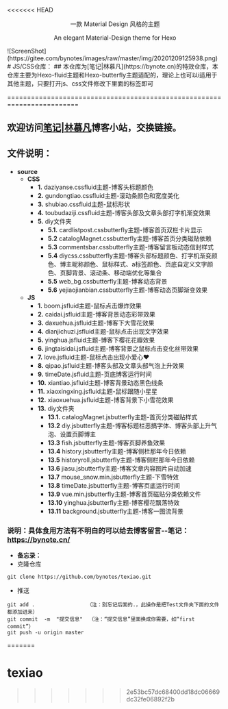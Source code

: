 <<<<<<< HEAD
<p align="center">一款 Material Design 风格的主题</p>
<p align="center">An elegant Material-Design theme for Hexo</p>
![ScreenShot](https://gitee.com/bynotes/images/raw/master/img/20201209125938.png)
# JS/CSS仓库：
## 本仓库为[笔记|林慕凡](https://bynote.cn)的特效仓库，本仓库主要为Hexo-fluid主题和Hexo-butterfly主题适配的，理论上也可以i适用于其他主题，只要打开js、css文件修改下里面的标签即可</p>

========================================================================

## 欢迎访问[笔记|林慕凡](https://bynote.cn)博客小站，交换链接。
## 文件说明：</p>


- **source**
  - **CSS**
    - **1.** daziyanse.cssfluid主题-博客头标题颜色
    - **2.** gundongtiao.cssfluid主题-滚动条颜色和宽度美化
    - **3.** shubiao.cssfluid主题-鼠标形状
    - **4.** toubudaziji.cssfluid主题-博客头部及文章头部打字机渐变效果
	- **5.** diy文件夹
	  - **5.1.** cardlistpost.cssbutterfly主题-博客首页双栏卡片显示
      - **5.2** catalogMagnet.cssbutterfly主题-博客首页分类磁贴依赖
      - **5.3** commentsbar.cssbutterfly主题-博客留言板动态信封样式
      - **5.4** diycss.cssbutterfly主题-博客头部标题颜色、打字机渐变颜色、博主昵称颜色、鼠标样式、a标签颜色、页底自定义文字颜色、页脚背景、滚动条、移动端优化等集合
      - **5.5** web_bg.cssbutterfly主题-博客动态背景
	  - **5.6** yejiaojianbian.cssbutterfly主题-博客动态页脚渐变效果
  - **JS**
    - **1.** boom.jsfluid主题-鼠标点击爆炸效果
    - **2.** caidai.jsfluid主题-博客背景动态彩带效果
    - **3.** daxuehua.jsfluid主题-博客下大雪花效果
    - **4.** dianjichuzi.jsfluid主题-鼠标点击出现文字效果
    - **5.** yinghua.jsfluid主题-博客下樱花花瓣效果
    - **6.** jingtaisidai.jsfluid主题-博客背景之鼠标点击变化丝带效果
    - **7.** love.jsfluid主题-鼠标点击出现小爱心❤
    - **8.** qipao.jsfluid主题-博客头部及文章头部气泡上升效果
    - **9.** timeDate.jsfluid主题-页底博客运行时间
    - **10.** xiantiao.jsfluid主题-博客背景动态黑色线条
    - **11.** xiaoxingxing.jsfluid主题-鼠标跟随小星星
    - **12.** xiaoxuehua.jsfluid主题-博客背景下小雪花效果
    - **13.** diy文件夹
      - **13.1.** catalogMagnet.jsbutterfly主题-首页分类磁贴样式
      - **13.2** diy.jsbutterfly主题-博客标题栏恶搞字体、博客头部上升气泡、设置页脚博主
      - **13.3** fish.jsbutterfly主题-博客页脚养鱼效果
      - **13.4** history.jsbutterfly主题-博客侧栏那年今日依赖
      - **13.5** historyroll.jsbutterfly主题-博客侧栏那年今日依赖
      - **13.6** jiasu.jsbutterfly主题-博客文章内容图片自动加速
      - **13.7** mouse_snow.min.jsbutterfly主题-下雪特效
      - **13.8** timeDate.jsbutterfly主题-博客页底运行时间
      - **13.9** vue.min.jsbutterfly主题-博客首页磁贴分类依赖文件
      - **13.10** yinghua.jsbutterfly主题-博客樱花飘落特效
      - **13.11** background.jsbutterfly主题-博客一图流背景

### 说明：具体食用方法有不明白的可以给去博客留言--笔记：https://bynote.cn/
  - **备忘录：**
- 克隆仓库
```
git clone https://github.com/bynotes/texiao.git
```
- 推送
```
git add .                 （注：别忘记后面的.，此操作是把Test文件夹下面的文件都添加进来）
git commit  -m  "提交信息"  （注：“提交信息”里面换成你需要，如“first commit”）
git push -u origin master
```

<!-- END doctoc generated TOC please keep comment here to allow auto update -->
=======
# texiao
>>>>>>> 2e53bc57dc68400dd18dc06669dc32fe06892f2b
